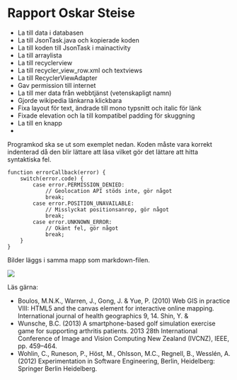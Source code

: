 
# Rapport Oskar Steise

- La till data i databasen
- La till JsonTask.java och kopierade koden
- La till koden till JsonTask i mainactivity
- La till arraylista
- La till recyclerview
- La till recycler_view_row.xml och textviews
- La till RecyclerViewAdapter
- Gav permission till internet
- La till mer data från webbtjänst (vetenskapligt namn)
- Gjorde wikipedia länkarna klickbara
- Fixa layout för text, ändrade till mono typsnitt och italic för länk
- Fixade elevation och la till kompatibel padding för skuggning
- La till en knapp
- 

Programkod ska se ut som exemplet nedan. Koden måste vara korrekt indenterad då den blir lättare att läsa vilket gör det lättare att hitta syntaktiska fel.

```
function errorCallback(error) {
    switch(error.code) {
        case error.PERMISSION_DENIED:
            // Geolocation API stöds inte, gör något
            break;
        case error.POSITION_UNAVAILABLE:
            // Misslyckat positionsanrop, gör något
            break;
        case error.UNKNOWN_ERROR:
            // Okänt fel, gör något
            break;
    }
}
```

Bilder läggs i samma mapp som markdown-filen.

![](android.png)

Läs gärna:

- Boulos, M.N.K., Warren, J., Gong, J. & Yue, P. (2010) Web GIS in practice VIII: HTML5 and the canvas element for interactive online mapping. International journal of health geographics 9, 14. Shin, Y. &
- Wunsche, B.C. (2013) A smartphone-based golf simulation exercise game for supporting arthritis patients. 2013 28th International Conference of Image and Vision Computing New Zealand (IVCNZ), IEEE, pp. 459–464.
- Wohlin, C., Runeson, P., Höst, M., Ohlsson, M.C., Regnell, B., Wesslén, A. (2012) Experimentation in Software Engineering, Berlin, Heidelberg: Springer Berlin Heidelberg.
